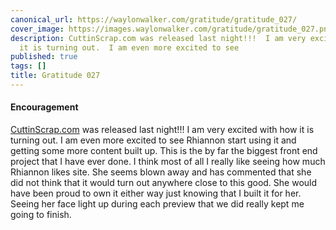 ```yaml
---
canonical_url: https://waylonwalker.com/gratitude/gratitude_027/
cover_image: https://images.waylonwalker.com/gratitude/gratitude_027.png
description: CuttinScrap.com was released last night!!!  I am very excited with how
  it is turning out.  I am even more excited to see
published: true
tags: []
title: Gratitude 027
---
```


#### Encouragement

[CuttinScrap.com](https://www.cuttinscrap.com) was released last night!!!  I am very excited with how it is turning out.  I am even more excited to see Rhiannon start using it and getting some more content built up.  This is the by far the biggest front end project that I have ever done.  I think most of all I really like seeing how much Rhiannon likes site.   She seems blown away and has commented that she did not think that it would turn out anywhere close to this good. She would have been proud to own it either way just knowing that I built it for her.  Seeing her face light up during each preview that we did really kept me going to finish.